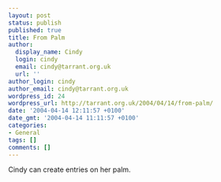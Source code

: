 ```yaml
---
layout: post
status: publish
published: true
title: From Palm
author:
  display_name: Cindy
  login: cindy
  email: cindy@tarrant.org.uk
  url: ''
author_login: cindy
author_email: cindy@tarrant.org.uk
wordpress_id: 24
wordpress_url: http://tarrant.org.uk/2004/04/14/from-palm/
date: '2004-04-14 12:11:57 +0100'
date_gmt: '2004-04-14 11:11:57 +0100'
categories:
- General
tags: []
comments: []
---
```


Cindy can create entries on her palm.

